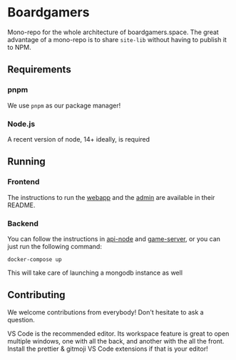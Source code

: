 # Boardgamers

Mono-repo for the whole architecture of boardgamers.space. The great advantage of a mono-repo is
to share `site-lib` without having to publish it to NPM.

<!-- With `pijul` as the versioning system, you can clone / update only select folders. This is perfect
if you only want to run the game server, etc. -->

## Requirements

<!--
### pijul

We use `pijul` as our versioning system. It's really cool for monorepos! It's experimental though, so it's easier to install on linux or WSL.

-->

### pnpm

We use `pnpm` as our package manager!

### Node.js

A recent version of node, 14+ ideally, is required

## Running

### Frontend

The instructions to run the [webapp](./webapp-vue/README.md) and the [admin](./admin-app/README.md) are available in their README.

### Backend

You can follow the instructions in [api-node](./api-node/README.md) and [game-server](./game-server/README.md), or you can just run the following command:

```
docker-compose up
```

This will take care of launching a mongodb instance as well

## Contributing

We welcome contributions from everybody! Don't hesitate to ask a question.

VS Code is the recommended editor. Its workspace feature is great to open multiple windows, one with all the back, and another with the all the front.
Install the prettier & gitmoji VS Code extensions if that is your editor!
